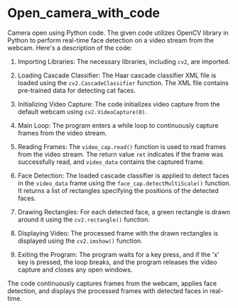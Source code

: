 # Open_camera_with_code
Camera open using Python code.
The given code utilizes OpenCV library in Python to perform real-time face detection on a video stream from the webcam. Here's a description of the code:

1. Importing Libraries: The necessary libraries, including `cv2`, are imported.

2. Loading Cascade Classifier: The Haar cascade classifier XML file is loaded using the `cv2.CascadeClassifier` function. The XML file contains pre-trained data for detecting cat faces.

3. Initializing Video Capture: The code initializes video capture from the default webcam using `cv2.VideoCapture(0)`.

4. Main Loop: The program enters a while loop to continuously capture frames from the video stream.

5. Reading Frames: The `video_cap.read()` function is used to read frames from the video stream. The return value `ret` indicates if the frame was successfully read, and `video_data` contains the captured frame.

6. Face Detection: The loaded cascade classifier is applied to detect faces in the `video_data` frame using the `face_cap.detectMultiScale()` function. It returns a list of rectangles specifying the positions of the detected faces.

7. Drawing Rectangles: For each detected face, a green rectangle is drawn around it using the `cv2.rectangle()` function.

8. Displaying Video: The processed frame with the drawn rectangles is displayed using the `cv2.imshow()` function.

9. Exiting the Program: The program waits for a key press, and if the 'x' key is pressed, the loop breaks, and the program releases the video capture and closes any open windows.

The code continuously captures frames from the webcam, applies face detection, and displays the processed frames with detected faces in real-time.
